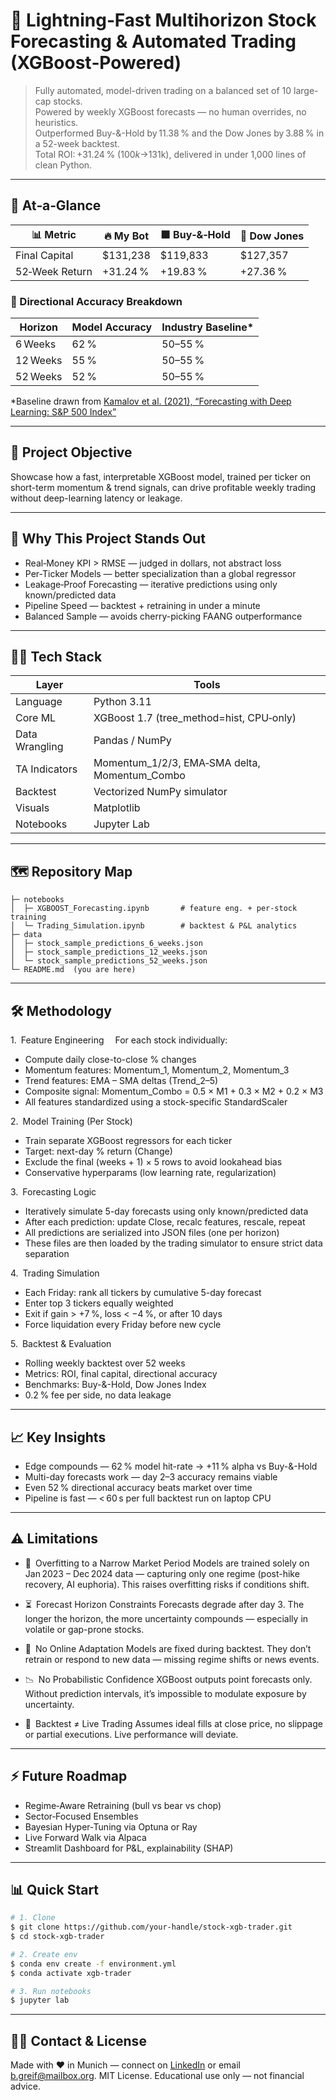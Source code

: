 # 🚀 Lightning‑Fast Multihorizon Stock Forecasting & Automated Trading (XGBoost‑Powered)

> Fully automated, model-driven trading on a balanced set of 10 large-cap stocks.  
> Powered by weekly XGBoost forecasts — no human overrides, no heuristics.  
> Outperformed Buy-&-Hold by 11.38 % and the Dow Jones by 3.88 % in a 52-week backtest.  
> Total ROI: +31.24 % ($100k → $131k), delivered in under 1,000 lines of clean Python.

---

## 📌 At‑a‑Glance

| 📊 Metric      | 🔥 My Bot | 🟩 Buy‑&‑Hold | 🏩 Dow Jones |
| -------------- | --------- | ------------- | ------------ |
| Final Capital  | \$131,238 | \$119,833     | \$127,357    |
| 52‑Week Return | +31.24 %  | +19.83 %      | +27.36 %     |

### 🎯 Directional Accuracy Breakdown

| Horizon  | Model Accuracy | Industry Baseline\* |
| -------- | -------------- | ------------------- |
| 6 Weeks  | 62 %           | 50–55 %             |
| 12 Weeks | 55 %           | 50–55 %             |
| 52 Weeks | 52 %           | 50–55 %             |

\*Baseline drawn from [Kamalov et al. (2021), “Forecasting with Deep Learning: S&P 500 Index”](https://arxiv.org/abs/2103.14080)


---

## 🌟 Project Objective

Showcase how a fast, interpretable XGBoost model, trained per ticker on short-term momentum & trend signals, can drive profitable weekly trading without deep-learning latency or leakage.

---

## 🔑 Why This Project Stands Out

* Real‑Money KPI > RMSE — judged in dollars, not abstract loss
* Per-Ticker Models — better specialization than a global regressor
* Leakage‑Proof Forecasting — iterative predictions using only known/predicted data
* Pipeline Speed — backtest + retraining in under a minute
* Balanced Sample — avoids cherry-picking FAANG outperformance

---

## 👨‍💼 Tech Stack

| Layer          | Tools                                           |
| -------------- | ----------------------------------------------- |
| Language       | Python 3.11                                     |
| Core ML        | XGBoost 1.7 (tree\_method=hist, CPU‑only)       |
| Data Wrangling | Pandas / NumPy                                  |
| TA Indicators  | Momentum\_1/2/3, EMA‑SMA delta, Momentum\_Combo |
| Backtest       | Vectorized NumPy simulator                      |
| Visuals        | Matplotlib                                      |
| Notebooks      | Jupyter Lab                                     |

---

## 🗺️ Repository Map

```
├─ notebooks
│  ├─ XGBOOST_Forecasting.ipynb       # feature eng. + per-stock training
│  └─ Trading_Simulation.ipynb        # backtest & P&L analytics
├─ data
│  ├─ stock_sample_predictions_6_weeks.json
│  ├─ stock_sample_predictions_12_weeks.json
│  └─ stock_sample_predictions_52_weeks.json
└─ README.md  (you are here)
```

---

## 🛠️ Methodology

1. Feature Engineering
 For each stock individually:

* Compute daily close-to-close % changes
* Momentum features: Momentum\_1, Momentum\_2, Momentum\_3
* Trend features: EMA – SMA deltas (Trend\_2–5)
* Composite signal: Momentum\_Combo = 0.5 × M1 + 0.3 × M2 + 0.2 × M3
* All features standardized using a stock-specific StandardScaler

2. Model Training (Per Stock)

* Train separate XGBoost regressors for each ticker
* Target: next-day % return (Change)
* Exclude the final (weeks + 1) × 5 rows to avoid lookahead bias
* Conservative hyperparams (low learning rate, regularization)

3. Forecasting Logic

* Iteratively simulate 5-day forecasts using only known/predicted data
* After each prediction: update Close, recalc features, rescale, repeat
* All predictions are serialized into JSON files (one per horizon)
* These files are then loaded by the trading simulator to ensure strict data separation

4. Trading Simulation

* Each Friday: rank all tickers by cumulative 5-day forecast
* Enter top 3 tickers equally weighted
* Exit if gain > +7 %, loss < −4 %, or after 10 days
* Force liquidation every Friday before new cycle

5. Backtest & Evaluation

* Rolling weekly backtest over 52 weeks
* Metrics: ROI, final capital, directional accuracy
* Benchmarks: Buy-&-Hold, Dow Jones Index
* 0.2 % fee per side, no data leakage

---

## 📈 Key Insights

* Edge compounds — 62 % model hit-rate → +11 % alpha vs Buy-&-Hold
* Multi-day forecasts work — day 2–3 accuracy remains viable
* Even 52 % directional accuracy beats market over time
* Pipeline is fast — < 60 s per full backtest run on laptop CPU

---

## ⚠️ Limitations

* 🧠 Overfitting to a Narrow Market Period
  Models are trained solely on Jan 2023 – Dec 2024 data — capturing only one regime (post-hike recovery, AI euphoria). This raises overfitting risks if conditions shift.

* ⏳ Forecast Horizon Constraints
  Forecasts degrade after day 3. The longer the horizon, the more uncertainty compounds — especially in volatile or gap-prone stocks.

* 🔁 No Online Adaptation
  Models are fixed during backtest. They don’t retrain or respond to new data — missing regime shifts or news events.

* 📉 No Probabilistic Confidence
  XGBoost outputs point forecasts only. Without prediction intervals, it’s impossible to modulate exposure by uncertainty.

* 🔄 Backtest ≠ Live Trading
  Assumes ideal fills at close price, no slippage or partial executions. Live performance will deviate.

---

## ⚡ Future Roadmap

* Regime‑Aware Retraining (bull vs bear vs chop)
* Sector‑Focused Ensembles
* Bayesian Hyper‑Tuning via Optuna or Ray
* Live Forward Walk via Alpaca
* Streamlit Dashboard for P\&L, explainability (SHAP)

---

## 📊 Quick Start

```bash
# 1. Clone
$ git clone https://github.com/your-handle/stock-xgb-trader.git
$ cd stock-xgb-trader

# 2. Create env
$ conda env create -f environment.yml
$ conda activate xgb-trader

# 3. Run notebooks
$ jupyter lab
```

---

## 🙋‍♂️ Contact & License

Made with ❤️ in Munich — connect on [LinkedIn](https://www.linkedin.com/in/benjamin-greif) or email [b.greif@mailbox.org](mailto:b.greif@mailbox.org).
MIT License. Educational use only — not financial advice.





